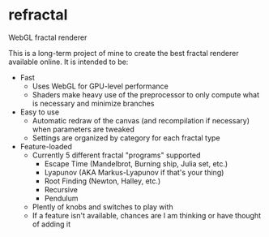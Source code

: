 # refractal
WebGL fractal renderer

This is a long-term project of mine to create the best fractal renderer available online.
It is intended to be:
- Fast
  - Uses WebGL for GPU-level performance
  - Shaders make heavy use of the preprocessor to only compute what is necessary and minimize branches
- Easy to use
  - Automatic redraw of the canvas (and recompilation if necessary) when parameters are tweaked
  - Settings are organized by category for each fractal type
- Feature-loaded
  - Currently 5 different fractal "programs" supported
    - Escape Time (Mandelbrot, Burning ship, Julia set, etc.)
    - Lyapunov (AKA Markus-Lyapunov if that's your thing)
    - Root Finding (Newton, Halley, etc.)
    - Recursive
    - Pendulum
  - Plently of knobs and switches to play with
  - If a feature isn't available, chances are I am thinking or have thought of adding it
